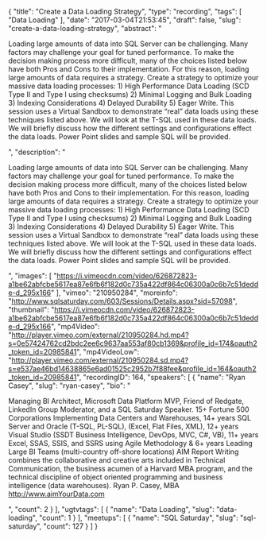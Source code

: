 {
  "title": "Create a Data Loading Strategy",
  "type": "recording",
  "tags": [
    "Data Loading"
  ],
  "date": "2017-03-04T21:53:45",
  "draft": false,
  "slug": "create-a-data-loading-strategy",
  "abstract": "<p>Loading large amounts of data into SQL Server can be challenging. Many factors may challenge your goal for tuned performance. To make the decision making process more difficult, many of the choices listed below have both Pros and Cons to their implementation. For this reason, loading large amounts of data requires a strategy. Create a strategy to optimize your massive data loading processes: 1) High Performance Data Loading (SCD Type II and Type I using checksums) 2) Minimal Logging and Bulk Loading 3) Indexing Considerations 4) Delayed Durability 5) Eager Write. This session uses a Virtual Sandbox to demonstrate “real” data loads using these techniques listed above. We will look at the T-SQL used in these data loads. We will briefly discuss how the different settings and configurations effect the data loads. Power Point slides and sample SQL will be provided.</p>",
  "description": "<p>Loading large amounts of data into SQL Server can be challenging. Many factors may challenge your goal for tuned performance. To make the decision making process more difficult, many of the choices listed below have both Pros and Cons to their implementation. For this reason, loading large amounts of data requires a strategy. Create a strategy to optimize your massive data loading processes: 1) High Performance Data Loading (SCD Type II and Type I using checksums) 2) Minimal Logging and Bulk Loading 3) Indexing Considerations 4) Delayed Durability 5) Eager Write. This session uses a Virtual Sandbox to demonstrate “real” data loads using these techniques listed above. We will look at the T-SQL used in these data loads. We will briefly discuss how the different settings and configurations effect the data loads. Power Point slides and sample SQL will be provided.</p>",
  "images": [
    "https://i.vimeocdn.com/video/626872823-a1be62abfcbe5617ea87e6fb6f182d0c735a422df864c06300a0c6b7c51dedde-d_295x166"
  ],
  "vimeo": "210950284",
  "moreinfo": "http://www.sqlsaturday.com/603/Sessions/Details.aspx?sid=57098",
  "thumbnail": "https://i.vimeocdn.com/video/626872823-a1be62abfcbe5617ea87e6fb6f182d0c735a422df864c06300a0c6b7c51dedde-d_295x166",
  "mp4Video": "http://player.vimeo.com/external/210950284.hd.mp4?s=0e57424762cd2bdc2ee6c9637aa553af80cb1369&profile_id=174&oauth2_token_id=20985841",
  "mp4VideoLow": "http://player.vimeo.com/external/210950284.sd.mp4?s=e537ae46bd14638865e6ad01525c2952b7f88fee&profile_id=164&oauth2_token_id=20985841",
  "recordingID": 164,
  "speakers": [
    {
      "name": "Ryan Casey",
      "slug": "ryan-casey",
      "bio": "<p>Managing BI Architect, Microsoft Data Platform MVP, Friend of Redgate, LinkedIn Group Moderator, and a SQL Saturday Speaker. 15+ Fortune 500 Corporations Implementing Data Centers and Warehouses, 14+ years SQL Server and Oracle (T-SQL, PL-SQL), (Excel, Flat Files, XML), 12+ years Visual Studio (SSDT Business Intelligence, DevOps, MVC, C#, VB), 11+ years Excel, SSAS, SSIS, and SSRS using Agile Methodology & 6+ years Leading Large BI Teams (multi-country off-shore locations) AIM Report Writing combines the collaborative and creative arts included in Technical Communication, the business acumen of a Harvard MBA program, and the technical discipline of object oriented programming and business intelligence (data warehouses). Ryan P. Casey, MBA  http://www.aimYourData.com</p>",
      "count": 2
    }
  ],
  "ugtvtags": [
    {
      "name": "Data Loading",
      "slug": "data-loading",
      "count": 1
    }
  ],
  "meetups": [
    {
      "name": "SQL Saturday",
      "slug": "sql-saturday",
      "count": 127
    }
  ]
}